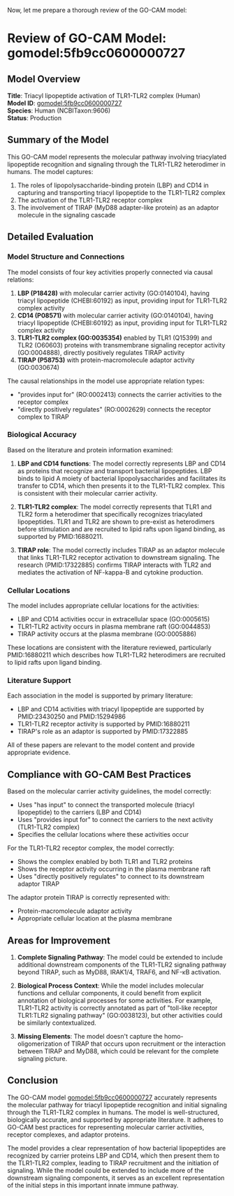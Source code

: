Now, let me prepare a thorough review of the GO-CAM model:

# Review of GO-CAM Model: gomodel:5fb9cc0600000727

## Model Overview

**Title**: Triacyl lipopeptide activation of TLR1-TLR2 complex (Human)  
**Model ID**: [gomodel:5fb9cc0600000727](https://bioregistry.io/go.model:5fb9cc0600000727)  
**Species**: Human (NCBITaxon:9606)  
**Status**: Production

## Summary of the Model

This GO-CAM model represents the molecular pathway involving triacylated lipopeptide recognition and signaling through the TLR1-TLR2 heterodimer in humans. The model captures:

1. The roles of lipopolysaccharide-binding protein (LBP) and CD14 in capturing and transporting triacyl lipopeptide to the TLR1-TLR2 complex
2. The activation of the TLR1-TLR2 receptor complex 
3. The involvement of TIRAP (MyD88 adapter-like protein) as an adaptor molecule in the signaling cascade

## Detailed Evaluation

### Model Structure and Connections

The model consists of four key activities properly connected via causal relations:

1. **LBP (P18428)** with molecular carrier activity (GO:0140104), having triacyl lipopeptide (CHEBI:60192) as input, providing input for TLR1-TLR2 complex activity
2. **CD14 (P08571)** with molecular carrier activity (GO:0140104), having triacyl lipopeptide (CHEBI:60192) as input, providing input for TLR1-TLR2 complex activity
3. **TLR1-TLR2 complex (GO:0035354)** enabled by TLR1 (Q15399) and TLR2 (O60603) proteins with transmembrane signaling receptor activity (GO:0004888), directly positively regulates TIRAP activity
4. **TIRAP (P58753)** with protein-macromolecule adaptor activity (GO:0030674)

The causal relationships in the model use appropriate relation types:
- "provides input for" (RO:0002413) connects the carrier activities to the receptor complex
- "directly positively regulates" (RO:0002629) connects the receptor complex to TIRAP

### Biological Accuracy

Based on the literature and protein information examined:

1. **LBP and CD14 functions**: The model correctly represents LBP and CD14 as proteins that recognize and transport bacterial lipopeptides. LBP binds to lipid A moiety of bacterial lipopolysaccharides and facilitates its transfer to CD14, which then presents it to the TLR1-TLR2 complex. This is consistent with their molecular carrier activity.

2. **TLR1-TLR2 complex**: The model correctly represents that TLR1 and TLR2 form a heterodimer that specifically recognizes triacylated lipopeptides. TLR1 and TLR2 are shown to pre-exist as heterodimers before stimulation and are recruited to lipid rafts upon ligand binding, as supported by PMID:16880211.

3. **TIRAP role**: The model correctly includes TIRAP as an adaptor molecule that links TLR1-TLR2 receptor activation to downstream signaling. The research (PMID:17322885) confirms TIRAP interacts with TLR2 and mediates the activation of NF-kappa-B and cytokine production.

### Cellular Locations

The model includes appropriate cellular locations for the activities:

- LBP and CD14 activities occur in extracellular space (GO:0005615)
- TLR1-TLR2 activity occurs in plasma membrane raft (GO:0044853)
- TIRAP activity occurs at the plasma membrane (GO:0005886)

These locations are consistent with the literature reviewed, particularly PMID:16880211 which describes how TLR1-TLR2 heterodimers are recruited to lipid rafts upon ligand binding.

### Literature Support

Each association in the model is supported by primary literature:
- LBP and CD14 activities with triacyl lipopeptide are supported by PMID:23430250 and PMID:15294986
- TLR1-TLR2 receptor activity is supported by PMID:16880211
- TIRAP's role as an adaptor is supported by PMID:17322885

All of these papers are relevant to the model content and provide appropriate evidence.

## Compliance with GO-CAM Best Practices

Based on the molecular carrier activity guidelines, the model correctly:
- Uses "has input" to connect the transported molecule (triacyl lipopeptide) to the carriers (LBP and CD14)
- Uses "provides input for" to connect the carriers to the next activity (TLR1-TLR2 complex)
- Specifies the cellular locations where these activities occur

For the TLR1-TLR2 receptor complex, the model correctly:
- Shows the complex enabled by both TLR1 and TLR2 proteins
- Shows the receptor activity occurring in the plasma membrane raft
- Uses "directly positively regulates" to connect to its downstream adaptor TIRAP

The adaptor protein TIRAP is correctly represented with:
- Protein-macromolecule adaptor activity
- Appropriate cellular location at the plasma membrane

## Areas for Improvement

1. **Complete Signaling Pathway**: The model could be extended to include additional downstream components of the TLR1-TLR2 signaling pathway beyond TIRAP, such as MyD88, IRAK1/4, TRAF6, and NF-κB activation.

2. **Biological Process Context**: While the model includes molecular functions and cellular components, it could benefit from explicit annotation of biological processes for some activities. For example, TLR1-TLR2 activity is correctly annotated as part of "toll-like receptor TLR1:TLR2 signaling pathway" (GO:0038123), but other activities could be similarly contextualized.

3. **Missing Elements**: The model doesn't capture the homo-oligomerization of TIRAP that occurs upon recruitment or the interaction between TIRAP and MyD88, which could be relevant for the complete signaling picture.

## Conclusion

The GO-CAM model [gomodel:5fb9cc0600000727](https://bioregistry.io/go.model:5fb9cc0600000727) accurately represents the molecular pathway for triacyl lipopeptide recognition and initial signaling through the TLR1-TLR2 complex in humans. The model is well-structured, biologically accurate, and supported by appropriate literature. It adheres to GO-CAM best practices for representing molecular carrier activities, receptor complexes, and adaptor proteins.

The model provides a clear representation of how bacterial lipopeptides are recognized by carrier proteins LBP and CD14, which then present them to the TLR1-TLR2 complex, leading to TIRAP recruitment and the initiation of signaling. While the model could be extended to include more of the downstream signaling components, it serves as an excellent representation of the initial steps in this important innate immune pathway.